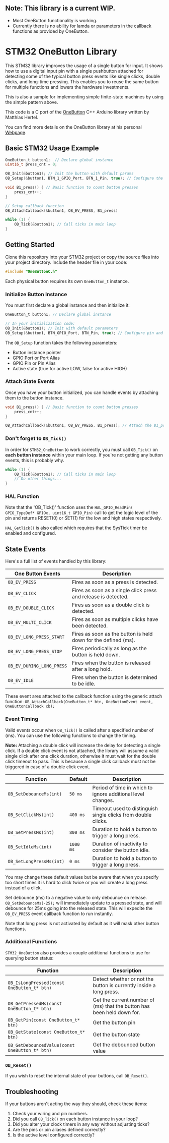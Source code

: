 ## Note: This library is a current WIP.
- Most OneButton functionality is working. 
- Currently there is no ability for lamda or parameters in the callback functions as provided by OneButton.

# STM32 OneButton Library

This STM32 library improves the usage of a single button for input.
It shows how to use a digital input pin with a single pushbutton attached
for detecting some of the typical button press events like single clicks, double clicks, and long-time pressing.
This enables you to reuse the same button for multiple functions and lowers the hardware investments.

This is also a sample for implementing simple finite-state machines by using the simple pattern above.

This code is a C port of the [OneButton](https://github.com/mathertel/OneButton) C++ Arduino library written by Matthias Hertel.

You can find more details on the OneButton library at his personal [Webpage](http://www.mathertel.de/Arduino/OneButtonLibrary.aspx).

## Basic STM32 Usage Example

```c
OneButton_t button1;  // Declare global instance
uint16_t press_cnt = 0;

OB_Init(&button1); // Init the button with default params
OB_Setup(&button1, BTN_1_GPIO_Port, BTN_1_Pin, true); // Configure the button

void B1_press() { // Basic function to count button presses
    press_cnt++;
}

// Setup callback function
OB_AttachCallback(&button1, OB_EV_PRESS, B1_press)

while (1) {
    OB_Tick(&button1); // Call ticks in main loop
}
```

## Getting Started

Clone this repository into your STM32 project or copy the source files into your project directory. Include the header file in your code:

```c
#include "OneButtonC.h"
```

Each physical button requires its own `OneButton_t` instance.

### Initialize Button Instance

You must first declare a global instance and then initialize it:

```c
OneButton_t button1; // Declare global instance

// In your initialization code:
OB_Init(&button1); // Init with default parameters
OB_Setup(&button1, BTN_GPIO_Port, BTN_Pin, true); // Configure pin and active state
```

The `OB_Setup` function takes the following parameters:
- Button instance pointer
- GPIO Port or Port Alias
- GPIO Pin or Pin Alias
- Active state (true for active LOW, false for active HIGH)

### Attach State Events

Once you have your button initialized, you can handle events by attaching them to the button instance.

```c
void B1_press() { // Basic function to count button presses
    press_cnt++;
}

OB_AttachCallback(&button1, OB_EV_PRESS, B1_press); // Attach the B1_press function to the OB_EV_PRESS event for button1.
```

### Don't forget to `OB_Tick()`

In order for `STM32_OneButton` to work correctly, you must call `OB_Tick()` on __each button instance__ within your main loop. If you're not getting any button events, this is probably why.

```c
while (1) {
    OB_Tick(&button1); // Call ticks in main loop
    // Do other things...
}
```

### HAL Function

Note that the 'OB_Tick()' function uses the `HAL_GPIO_ReadPin( GPIO_TypeDef* GPIOx, uint16_t GPIO_Pin)` call to get the logic level of the pin and returns RESET(0) or SET(1) for the low and high states respectively. 

`HAL_GetTick()` is also called which requires that the SysTick timer be enabled and configured.

## State Events

Here's a full list of events handled by this library:

| One Button Events         | Description                                                   |
| ----------------------- | ------------------------------------------------------------- |
| `OB_EV_PRESS`        | Fires as soon as a press is detected.                         |
| `OB_EV_CLICK`        | Fires as soon as a single click press and release is detected.|
| `OB_EV_DOUBLE_CLICK`  | Fires as soon as a double click is detected.                  |
| `OB_EV_MULTI_CLICK`   | Fires as soon as multiple clicks have been detected.          |
| `OB_EV_LONG_PRESS_START` | Fires as soon as the button is held down for the defined (ms).|
| `OB_EV_LONG_PRESS_STOP` | Fires periodically as long as the button is held down.        |
| `OB_EV_DURING_LONG_PRESS` | Fires when the button is released after a long hold.          |
| `OB_EV_IDLE` | Fires when the button is determined to be idle.          |

These event ares attached to the callback function using the generic attach function:
`OB_AttachCallback(OneButton_t* btn, OneButtonEvent event, OneButtonCallback cb);`

### Event Timing

Valid events occur when `OB_Tick()` is called after a specified number of (ms). You can use the following functions to change the timing.

__Note:__ Attaching a double click will increase the delay for detecting a single click. If a double click event is not attached, the library will assume a valid single click after one click duration, otherwise it must wait for the double click timeout to pass. This is because a single click callback must not be triggered in case of a double click event.

| Function                | Default    | Description                                                   |
| ----------------------- | ---------- | ------------------------------------------------------------- |
| `OB_SetDebounceMs(int)` | `50 ms`  | Period of time in which to ignore additional level changes.   |
| `OB_SetClickMs(int)`    | `400 ms` | Timeout used to distinguish single clicks from double clicks. |
| `OB_SetPressMs(int)`    | `800 ms` | Duration to hold a button to trigger a long press.            |
| `OB_SetIdleMs(int)`    | `1000 ms` | Duration of inactivity to consider the button idle.            |
| `OB_SetLongPressMs(int)` | `0 ms` | Duration to hold a button to trigger a long press.            |

You may change these default values but be aware that when you specify too short times it is hard to click twice or you will create a long press instead of a click.

Set debounce (ms) to a negative value to only debounce on release. `OB_SetDebounceMs(-25);` will immediately update to a pressed state, and will debounce for 25ms going into the released state. This will expedite the `OB_EV_PRESS` event callback function to run instantly.

Note that long press is not activated by default as it will mask other button functions.

### Additional Functions

`STM32_OneButton` also provides a couple additional functions to use for querying button status:

| Function                | Description                                                                    |
| ----------------------- | ------------------------------------------------------------------------------ |
| `OB_IsLongPressed(const OneButton_t* btn)` | Detect whether or not the button is currently inside a long press.             |
| `OB_GetPressedMs(const OneButton_t* btn)` | Get the current number of (ms) that the button has been held down for. |
| `OB_GetPin(const OneButton_t* btn)` | Get the button pin                                                          |
| `OB_GetState(const OneButton_t* btn)` | Get the button state                                                        |
| `OB_GetDebouncedValue(const OneButton_t* btn)` | Get the debounced button value                                              |

### `OB_Reset()`

If you wish to reset the internal state of your buttons, call `OB_Reset()`.

## Troubleshooting

If your buttons aren't acting the way they should, check these items:

1. Check your wiring and pin numbers.
2. Did you call `OB_Tick()` on each button instance in your loop?
3. Did you alter your clock timers in any way without adjusting ticks?
4. Are the pins or pin aliases defined correctly?
5. Is the active level configured correctly?
```